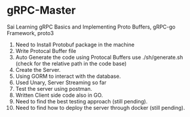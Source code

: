 # gRPC-Master
Sai Learning gRPC Basics and Implementing Proto Buffers, gRPC-go Framework, proto3 


1. Need to Install Protobuf package in the machine
2. Write Protocal Buffer file
3. Auto Generate the code using Protocal Buffers use ./sh/generate.sh (check for the relative path in the code base)
4. Create the Server.
5. Using GORM to interact with the database.
6. Used Unary, Server Streaming so far 
7. Test the server using postman.
8. Written Client side code also in GO.
9. Need to find the best testing approach (still pending).
10. Need to find how to deploy the server through docker (still pending).
